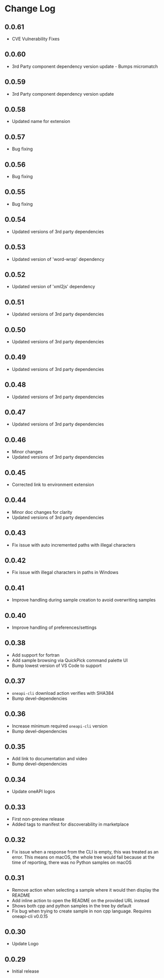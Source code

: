 # Change Log
## 0.0.61

- CVE Vulnerability Fixes

## 0.0.60

- 3rd Party component dependency version update - Bumps micromatch

## 0.0.59

- 3rd Party component dependency version update

## 0.0.58

- Updated name for extension

## 0.0.57

- Bug fixing

## 0.0.56

- Bug fixing

## 0.0.55

- Bug fixing

## 0.0.54

- Updated versions of 3rd party dependencies

## 0.0.53

- Updated version of 'word-wrap' dependency

## 0.0.52

- Updated version of 'xml2js' dependency

## 0.0.51

- Updated versions of 3rd party dependencies

## 0.0.50

- Updated versions of 3rd party dependencies

## 0.0.49

- Updated versions of 3rd party dependencies

## 0.0.48

- Updated versions of 3rd party dependencies

## 0.0.47

- Updated versions of 3rd party dependencies

## 0.0.46

- Minor changes
- Updated versions of 3rd party dependencies

## 0.0.45

- Corrected link to environment extension

## 0.0.44

- Minor doc changes for clarity
- Updated versions of 3rd party dependencies

## 0.0.43

- Fix issue with auto incremented paths with illegal characters

## 0.0.42

- Fix issue with illegal characters in paths in Windows

## 0.0.41

- Improve handling during sample creation to avoid overwriting samples

## 0.0.40

- Improve handling of preferences/settings

## 0.0.38

- Add support for fortran
- Add sample browsing via QuickPick command palette UI
- Bump lowest version of VS Code to support

## 0.0.37

- `oneapi-cli` download action verifies with SHA384
- Bump devel-dependencies

## 0.0.36

- Increase minimum required `oneapi-cli` version
- Bump devel-dependencies

## 0.0.35

- Add link to documentation and video
- Bump devel-dependencies

## 0.0.34

- Update oneAPI logos

## 0.0.33

- First non-preview release
- Added tags to manifest for discoverability in marketplace

## 0.0.32

- Fix issue when a response from the CLI is empty, this was treated as an error. This means on macOS, the whole tree would fail because at the time of reporting, there was no Python samples on macOS

##  0.0.31

- Remove action when selecting a sample where it would then display the README
- Add inline action to open the README on the provided URL instead
- Shows both cpp and python samples in the tree by default
- Fix bug when trying to create sample in non cpp language. Requires oneapi-cli v0.0.15

##  0.0.30

- Update Logo

##  0.0.29

- Initial release